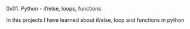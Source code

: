 0x01. Python - if/else, loops, functions

In this projects I have learned about if/else, loop and functions in python
